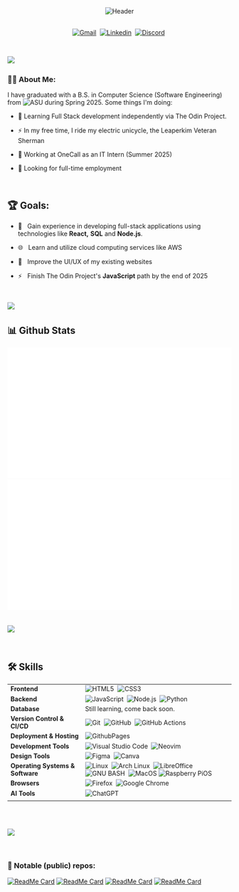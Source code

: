 <div align=center>
  <picture>
    <source srcset="https://i.ibb.co/ZXMtJyb/Untitled-design.png" type="image/webp">
    <img src="https://ibb.co/fFxBSmT" alt="Header">
  </picture>
</div>
<br/>

<div align=center>
  
[![Gmail](https://img.shields.io/badge/-gmail-ec493c?style=for-the-badge&logo=Gmail&logoColor=white)](mailto:bdelucia@asu.edu)&nbsp;
[![Linkedin](https://img.shields.io/badge/-linkedin-0a78b5?style=for-the-badge&logo=Linkedin&logoColor=white)](https://www.linkedin.com/in/bdeluciajr)&nbsp;
[![Discord](https://img.shields.io/badge/-Discord-5964f2?style=for-the-badge&logo=discord&logoColor=white)](https://discordapp.com/users/168596902303105024)&nbsp;

</div>

<br>

![](https://user-images.githubusercontent.com/73097560/115834477-dbab4500-a447-11eb-908a-139a6edaec5c.gif)

### :man_technologist: About Me:

I have graduated with a B.S. in Computer Science (Software Engineering) from <img src="https://banner2.cleanpng.com/20180607/ylh/kisspng-arizona-state-university-west-campus-arizona-state-letter-gold-5b19fc1963e347.2024740115284295934092.jpg" title="ASU" alt="ASU" width="44" height="30"/> during Spring 2025. Some things I'm doing: 

- :seedling: Learning Full Stack development independently via The Odin Project.

- :zap: In my free time, I ride my electric unicycle, the Leaperkim Veteran Sherman
- 📡 Working at OneCall as an IT Intern (Summer 2025)
- 👀 Looking for full-time employment

<br>

## 🏆 Goals:

- 🚀 &nbsp; Gain experience in developing full-stack applications using technologies like **React,** **SQL** and **Node.js**.

- 🌐 &nbsp; Learn and utilize cloud computing services like AWS

- 🎨 &nbsp; Improve the UI/UX of my existing websites

- ⚡ &nbsp; Finish The Odin Project's **JavaScript** path by the end of 2025

<br>

![](https://user-images.githubusercontent.com/73097560/115834477-dbab4500-a447-11eb-908a-139a6edaec5c.gif)

## 📊 Github Stats

<div align="center">
  <picture>
    <source media="(prefers-color-scheme: dark)" srcset="https://raw.githubusercontent.com/bdelucia/github-stats/master/generated/overview.svg#gh-dark-mode-only">
    <img src="https://raw.githubusercontent.com/bdelucia/github-stats/master/generated/overview.svg">
  </picture>
  <picture>
    <source media="(prefers-color-scheme: dark)" srcset="https://raw.githubusercontent.com/bdelucia/github-stats/master/generated/languages.svg#gh-dark-mode-only">
    <img src="https://raw.githubusercontent.com/bdelucia/github-stats/master/generated/languages.svg">
  </picture>
</div>

<br>

![](https://user-images.githubusercontent.com/73097560/115834477-dbab4500-a447-11eb-908a-139a6edaec5c.gif)

<br>

## 🛠️ Skills

| | |
|----------|--------|
| **Frontend** | ![HTML5](https://img.shields.io/badge/-HTML5-E34F26?style=for-the-badge&logo=html5&logoColor=fff)&nbsp; ![CSS3](https://img.shields.io/badge/-CSS3-1572B6?style=for-the-badge&logo=css3)&nbsp; |
| **Backend** | ![JavaScript](https://img.shields.io/badge/Javascript-F7DF1E?style=for-the-badge&logo=javascript&logoColor=black)&nbsp; ![Node.js](https://img.shields.io/badge/node.js-339933?style=for-the-badge&logo=nodedotjs&logoColor=white)&nbsp; ![Python](https://img.shields.io/badge/python-3670A0?style=for-the-badge&logo=python&logoColor=ffdd54)|
| **Database** | Still learning, come back soon. |
| **Version Control & CI/CD** | ![Git](https://img.shields.io/badge/-Git-F05032?style=for-the-badge&logo=git&logoColor=white)&nbsp; ![GitHub](https://img.shields.io/badge/-GitHub-181717?style=for-the-badge&logo=github)&nbsp; ![GitHub Actions](https://img.shields.io/badge/github%20actions-2088FF?style=for-the-badge&logo=githubactions&logoColor=white) |
| **Deployment & Hosting** | ![GithubPages](https://img.shields.io/badge/github%20pages-222222?style=for-the-badge&logo=github&logoColor=white) |
| **Development Tools** | ![Visual Studio Code](https://img.shields.io/badge/Visual%20Studio%20Code-007ACC?style=for-the-badge&logo=visual-studio-code&logoColor=white)&nbsp; ![Neovim](https://img.shields.io/badge/Neovim-57A143?logo=neovim&logoColor=white&style=for-the-badge) |
| **Design Tools** | ![Figma](https://img.shields.io/badge/figma-F24E1E?style=for-the-badge&logo=figma&logoColor=white)&nbsp; ![Canva](https://img.shields.io/badge/-Canva-00C4CC?style=for-the-badge&logo=canva&logoColor=white) |
| **Operating Systems & Software** | ![Linux](https://img.shields.io/badge/-Linux-FCC624?style=for-the-badge&logo=linux&logoColor=black)&nbsp; ![Arch Linux](https://img.shields.io/badge/Arch_Linux-1793D1?style=for-the-badge&logo=arch-linux&logoColor=white)&nbsp; ![LibreOffice](https://img.shields.io/badge/LibreOffice-111?style=for-the-badge&logo=LibreOffice)&nbsp; ![GNU BASH](https://img.shields.io/badge/GNU%20Bash-121?style=for-the-badge&logo=GNU%20Bash&logoColor=white)&nbsp; ![MacOS](https://img.shields.io/badge/mac%20os-000000?style=for-the-badge&logo=macos&logoColor=F0F0F0) ![Raspberry PiOS](https://img.shields.io/badge/-RaspberryPi-C51A4A?style=for-the-badge&logo=Raspberry-Pi) |
| **Browsers** | ![Firefox](https://img.shields.io/badge/Firefox-FF7139?style=for-the-badge&logo=Firefox&logoColor=white)&nbsp; ![Google Chrome](https://img.shields.io/badge/Google%20Chrome-4285F4?style=for-the-badge&logo=GoogleChrome&logoColor=white) |
| **AI Tools** | ![ChatGPT](https://img.shields.io/badge/chatGPT-51786e?style=for-the-badge&logo=openai&logoColor=white)&nbsp; |
| | |

<br>

<br>

![](https://user-images.githubusercontent.com/73097560/115834477-dbab4500-a447-11eb-908a-139a6edaec5c.gif)

<br>

### 📁 Notable (public) repos: 
[![ReadMe Card](https://github-readme-stats.vercel.app/api/pin/?username=bdelucia&repo=FunFactUsingChatGPTAPI)](https://github.com/bdelucia/FunFactUsingChatGPTAPI)
[![ReadMe Card](https://github-readme-stats.vercel.app/api/pin/?username=bdelucia&repo=odin-calculator)](https://github.com/bdelucia/odin-calculator)
[![ReadMe Card](https://github-readme-stats.vercel.app/api/pin/?username=bdelucia&repo=MealPlanMaker)](https://github.com/bdelucia/MealPlanMaker)
[![ReadMe Card](https://github-readme-stats.vercel.app/api/pin/?username=bdelucia&repo=EffortLogger)](https://github.com/bdelucia/EffortLogger)
